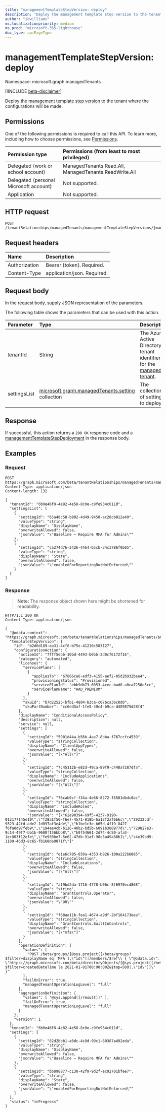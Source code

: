 ```yaml
---
title: "managementTemplateStepVersion: deploy"
description: "Deploy the management template step version to the tenant where the configurations will be made."
author: "idwilliams"
ms.localizationpriority: medium
ms.prod: "microsoft-365-lighthouse"
doc_type: apiPageType
---
```


# managementTemplateStepVersion: deploy
Namespace: microsoft.graph.managedTenants

[!INCLUDE [beta-disclaimer](../../includes/beta-disclaimer.md)]

Deploy the [management template step version](../resources/managedtenants-managementtemplatestepversion.md) to the tenant where the configurations will be made.

## Permissions
One of the following permissions is required to call this API. To learn more, including how to choose permissions, see [Permissions](/graph/permissions-reference).

|Permission type|Permissions (from least to most privileged)|
|:---|:---|
|Delegated (work or school account)|ManagedTenants.Read.All, ManagedTenants.ReadWrite.All|
|Delegated (personal Microsoft account)|Not supported.|
|Application|Not supported.|

## HTTP request

<!-- {
  "blockType": "ignored"
}
-->
``` http
POST /tenantRelationships/managedTenants/managementTemplateStepVersions/{managementTemplateStepVersionId}/deploy
```

## Request headers
|Name|Description|
|:---|:---|
|Authorization|Bearer {token}. Required.|
|Content-Type|application/json. Required.|

## Request body
In the request body, supply JSON representation of the parameters.

The following table shows the parameters that can be used with this action.

|Parameter|Type|Description|
|:---|:---|:---|
|tenantId|String|The Azure Active Directory tenant identifier for the [managed tenant](../resources/managedtenants-tenant.md).|
|settingsList|[microsoft.graph.managedTenants.setting](../resources/managedtenants-setting.md) collection|The collection of settings to deploy.|

## Response

If successful, this action returns a `200 OK` response code and a [managementTemplateStepDeployment](../resources/managedtenants-managementtemplatestepdeployment.md) in the response body.

## Examples

### Request
<!-- {
  "blockType": "request",
  "name": "managementtemplatestepversionthis.deploy"
}
-->
``` http
POST https://graph.microsoft.com/beta/tenantRelationships/managedTenants/managementTemplateStepVersions/{managementTemplateStepVersionId}/deploy
Content-Type: application/json
Content-length: 132

{
  "tenantId": "6b0e46f8-4e82-4e58-8c0e-c9fe934c011d",
  "settingsList": [
    {
      "settingId": "65a48c58-b892-4d49-9450-ac20cb012e40",
      "valueType": "string",
      "displayName": "DisplayName",
      "overwriteAllowed": false,
      "jsonValue": "\"Baseline – Require MFA for Admins\""
    },
    {
      "settingId": "ca274d76-2426-4464-b5cb-34c3786f9b05",
      "valueType": "string",
      "displayName": "State",
      "overwriteAllowed": false,
      "jsonValue": "\"enabledForReportingButNotEnforced\""
    }
  ]
}
```

### Response
>**Note:** The response object shown here might be shortened for readability.
<!-- {
  "blockType": "response",
  "truncated": true,
  "@odata.type": "microsoft.graph.managedTenants.managementTemplateStepDeployment"
}
-->
``` http
HTTP/1.1 200 OK
Content-Type: application/json

{
  "@odata.context": "https://graph.microsoft.com/beta/tenantRelationships/managedTenants/$metadata#managementTemplateStepDeployment",
  "templateStepVersion": {
    "id": "b2d6d189-ea31-4cf8-b75e-41210c583127",
    "configurationAction": {
      "actionId": "7fff5ebb-10bd-4493-b0bb-2d0cf6172f16",
      "category": "automated",
      "licenses": {
        "servicePlans": [
          {
            "appliesTo": "67866ca8-edf3-4155-aef2-05d2b932bae4",
            "provisioningStatus": "Provisioned",
            "servicePlanId": "ebb9db73-6053-4cec-bad0-a0ca7250e5cc",
            "servicePlanName": "AAD_PREMIUM"
          }
        ],
        "skuId": "b7d22525-bfb1-4804-b3ca-c076ca36c0d0",
        "skuPartNumber": "cc6ed3af-1fe5-40c4-b9ca-d489875d28f4"
      },
      "displayName": "ConditionalAccessPolicy",
      "description": null,
      "service": null,
      "settings": [
        {
          "settingId": "5901d44a-b56b-4ae7-8bba-f767ccfc4539",
          "valueType": "stringCollection",
          "displayName": "ClientAppTypes",
          "overwriteAllowed": false,
          "jsonValue": "[\"All\"]"
        },
        {
          "settingId": "7c45112b-e82d-49ca-89f9-c448a7287dfa",
          "valueType": "stringCollection",
          "displayName": "IncludeApplications",
          "overwriteAllowed": false,
          "jsonValue": "[\"All\"]"
        },
        {
          "settingId": "76cab0cf-f34a-4e66-8272-f5581dbdc0ac",
          "valueType": "stringCollection",
          "displayName": "IncludeRoles",
          "overwriteAllowed": false,
          "jsonValue": "[\"62e90394-69f5-4237-9190-012177145e10\",\"f28a1f50-f6e7-4571-818b-6a12f2af6b6c\",\"29232cdf-9323-42fd-ade2-1d097af3e4de\",\"b1be1c3e-b65d-4f19-8427-f6fa0d97feb9\",\"194ae4cb-b126-40b2-bd5b-6091b380977d\",\"729827e3-9c14-49f7-bb1b-9608f156bbb8\",\"b0f54661-2d74-4c50-afa3-1ec803f12efe\",\"fe930be7-5e62-47db-91af-98c3a49a38b1\",\"c4e39bd9-1100-46d3-8c65-fb160da0071f\"]"
        },
        {
          "settingId": "e1e6c785-039a-4353-b826-100a222bb085",
          "valueType": "stringCollection",
          "displayName": "IncludeLocations",
          "overwriteAllowed": false,
          "jsonValue": "[\"All\"]"
        },
        {
          "settingId": "af9bd2da-1716-4778-b06c-8f6970ecd868",
          "valueType": "string",
          "displayName": "GrantControls.Operator",
          "overwriteAllowed": false,
          "jsonValue": "\"OR\""
        },
        {
          "settingId": "f68ae11b-fea1-4674-a9df-2bf164173eea",
          "valueType": "stringCollection",
          "displayName": "GrantControls.BuiltInControls",
          "overwriteAllowed": false,
          "jsonValue": "[\"mfa\"]"
        }
      ],
      "operationDefinition": {
        "values": [
          "POST /beta/groups/[@sys.project([/beta/groups?$filter=displayName eq 'MFA'],\"id\")]/members/$ref\\ { \"@odata.id\": \"https://graph.microsoft.com/beta/directoryObjects/[@sys.project([/beta/users?$filter=createdDateTime le 2021-01-01T00:00:00Z&$top=500],\"id\")]\" }"
        ],
        "failOnError": true,
        "managedTenantOperationLogLevel": "full"
      },
      "aggregationDefinition": {
        "values": [ "@sys.append([/result])" ],
        "failOnError": true,
        "managedTenantOperationLogLevel": "full"
      }
    },
    "version": 1
  },
  "tenantId": "6b0e46f8-4e82-4e58-8c0e-c9fe934c011d",
  "settings": [
    {
      "settingId": "82d2bbb1-a6dc-4c8d-90c1-60387a492eda",
      "valueType": "string",
      "displayName": "DisplayName",
      "overwriteAllowed": false,
      "jsonValue": "\"Baseline – Require MFA for Admins\""
    },
    {
      "settingId": "bb898877-c130-42f0-9d2f-ec92701bfee7",
      "valueType": "string",
      "displayName": "State",
      "overwriteAllowed": false,
      "jsonValue": "\"enabledForReportingButNotEnforced\""
    }
  ],
  "status": "inProgress"
}
```
